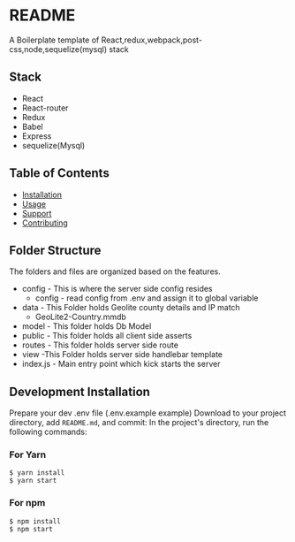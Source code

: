 # README 

A Boilerplate template of React,redux,webpack,post-css,node,sequelize(mysql) stack

## Stack
- React
- React-router
- Redux
- Babel
- Express
- sequelize(Mysql)

## Table of Contents

- [Installation](#installation)
- [Usage](#usage)
- [Support](#support)
- [Contributing](#contributing)

## Folder Structure

The folders and files are organized based on the features. 
- config - This is where the server side config resides
    - config - read config from .env and assign it to global variable
- data - This Folder holds Geolite county details and IP match
    - GeoLite2-Country.mmdb
- model - This folder holds Db Model 
- public - This folder holds all client side asserts 
- routes - This folder holds server side route
- view -This Folder holds server side handlebar template
- index.js - Main entry point which kick starts the server 

## Development Installation
Prepare your dev .env file (.env.example example)
Download to your project directory, add `README.md`, and commit:
In the project's directory, run the following commands:
### For Yarn
```
$ yarn install
$ yarn start
```
### For npm
```
$ npm install
$ npm start
```
